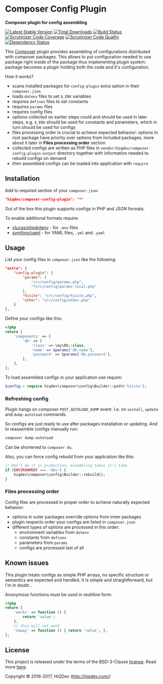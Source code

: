 # Composer Config Plugin

**Composer plugin for config assembling**

[![Latest Stable Version](https://poser.pugx.org/hiqdev/composer-config-plugin/v/stable)](https://packagist.org/packages/hiqdev/composer-config-plugin)
[![Total Downloads](https://poser.pugx.org/hiqdev/composer-config-plugin/downloads)](https://packagist.org/packages/hiqdev/composer-config-plugin)
[![Build Status](https://img.shields.io/travis/hiqdev/composer-config-plugin.svg)](https://travis-ci.org/hiqdev/composer-config-plugin)
[![Scrutinizer Code Coverage](https://img.shields.io/scrutinizer/coverage/g/hiqdev/composer-config-plugin.svg)](https://scrutinizer-ci.com/g/hiqdev/composer-config-plugin/)
[![Scrutinizer Code Quality](https://img.shields.io/scrutinizer/g/hiqdev/composer-config-plugin.svg)](https://scrutinizer-ci.com/g/hiqdev/composer-config-plugin/)
[![Dependency Status](https://www.versioneye.com/php/hiqdev:composer-config-plugin/dev-master/badge.svg)](https://www.versioneye.com/php/hiqdev:composer-config-plugin/dev-master)

This [Composer](https://getcomposer.org/) plugin provides assembling
of configurations distributed with composer packages.
This allows to put configuration needed to use package right inside of
the package thus implementing plugin system: package becomes a plugin
holding both the code and it's configuration.

How it works?

- scans installed packages for `config-plugin` extra option in their
  `composer.json`
- loads `dotenv` files to set `$_ENV` variables
- requires `defines` files to set constants
- requires `params` files
- requires config files
- options collected on earlier steps could and should be used in later
  steps, e.g. `$_ENV` should be used for constants and parameters, which
  in turn should be used for configs
- files processing order is crucial to achieve expected behavior: options
  in root package have priority over options from included packages, more
  about it later in **Files processing order** section
- collected configs are written as PHP files in
  `vendor/hiqdev/composer-config-plugin-output`
  directory together with information needed to rebuild configs on demand
- then assembled configs can be loaded into application with `require`

## Installation

Add to required section of your `composer.json`:

```json
"hiqdev/composer-config-plugin": "*"
```

Out of the box this plugin supports configs in PHP and JSON formats.

To enable additional formats require:

- [vlucas/phpdotenv] - for `.env` files
- [symfony/yaml] - for YAML files, `.yml` and `.yaml`

[vlucas/phpdotenv]: https://github.com/vlucas/phpdotenv
[symfony/yaml]: https://github.com/symfony/yaml

## Usage

List your config files in `composer.json` like the following:

```json
"extra": {
    "config-plugin": {
        "params": [
            "src/config/params.php",
            "?src/config/params-local.php"
        ],
        "hisite": "src/config/hisite.php",
        "other": "src/config/other.php"
    }
},
```

Define your configs like this:

```php
<?php
return [
    'components' => [
        'db' => [
            'class' => \my\Db::class,
            'name' => $params['db.name'],
            'password' => $params['db.password'],
        ],
    ],
];
```

To load assembled configs in your application use require:

```php
$config = require hiqdev\composer\config\Builder::path('hisite');
```

### Refreshing config

Plugin hangs on composer `POST_AUTOLOAD_DUMP` event.
I.e. on `install`, `update` and `dump-autoload` commands.

So configs are just ready to use after packages installation
or updating. And to reassemble configs manually run:

```sh
composer dump-autoload
```

Can be shortened to `composer du`.

Also, you can force config rebuild from your application like this:

```php
// Don't do it in production, assembling takes it's time
if (ENVIRONMENT === 'dev') {
    hiqdev\composer\config\Builder::rebuild();
}
```

### Files processing order

Config files are processed in proper order to achieve naturally expected
behavior:

- options in outer packages override options from inner packages
- plugin respects order your configs are listed in `composer.json`
- different types of options are processed in this order:
    - environment variables from `dotenv`
    - constants from `defines`
    - parameters from `params`
    - configs are processed last of all

## Known issues

This plugin treats configs as simple PHP arrays, no specific
structure or semantics are expected and handled.
It is simple and straightforward, but I'm in doubt...

Anonymous functions must be used in multiline form:

```php
<?php
return [
    'works' => function () {
        return 'value';
    },
    // this will not work
    'noway' => function () { return 'value'; },
];
```

## License

This project is released under the terms of the BSD-3-Clause [license](LICENSE).
Read more [here](http://choosealicense.com/licenses/bsd-3-clause).

Copyright © 2016-2017, HiQDev (http://hiqdev.com/)
